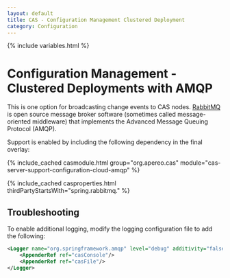 ```yaml
---
layout: default
title: CAS - Configuration Management Clustered Deployment
category: Configuration
---
```


{% include variables.html %}

# Configuration Management - Clustered Deployments with AMQP

This is one option for broadcasting change events to CAS nodes.
[RabbitMQ](https://www.rabbitmq.com/) is open source message broker
software (sometimes called message-oriented middleware) that implements
the Advanced Message Queuing Protocol (AMQP).

Support is enabled by including the following dependency in the final overlay:

{% include_cached casmodule.html group="org.apereo.cas" module="cas-server-support-configuration-cloud-amqp" %}

{% include_cached casproperties.html thirdPartyStartsWith="spring.rabbitmq." %}

## Troubleshooting

To enable additional logging, modify the logging configuration file to add the following:

```xml
<Logger name="org.springframework.amqp" level="debug" additivity="false">
    <AppenderRef ref="casConsole"/>
    <AppenderRef ref="casFile"/>
</Logger>
```
